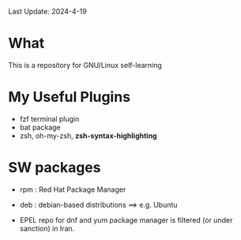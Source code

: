 Last Update: 2024-4-19
# What
This is a repository for GNU/Linux self-learning



# My Useful Plugins
-   fzf terminal plugin
-   bat package
-   zsh, oh-my-zsh, **zsh-syntax-highlighting**


# SW packages
- rpm   : Red Hat Package Manager
- deb   : debian-based distributions ==> e.g. Ubuntu 


- EPEL repo for dnf and yum package manager is filtered (or under sanction) in Iran.
